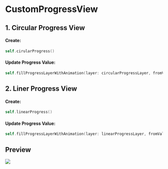 # CustomProgressView

## 1. Circular Progress View

#### Create: 
```swift
self.cirularProgress()
```

#### Update Progress Value: 
```swift
self.fillProgressLayerWithAnimation(layer: circularProgressLayer, fromValue: 0.0, toValue: 0.8)
```


## 2. Liner Progress View

#### Create: 
```swift
self.linearProgress()
```

#### Update Progress Value: 
```swift
self.fillProgressLayerWithAnimation(layer: linearProgressLayer, fromValue: 0.0, toValue: 0.8)
```


## Preview

![](https://github.com/svmrajesh/CustomProgressView/blob/master/Output_Preview.png)
